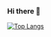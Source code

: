 ### Hi there 👋

[![Top Langs](https://github-readme-stats.vercel.app/api/top-langs/?username=claudiotorresjr&layout=compact)](https://github.com/claudiotorresjr)
